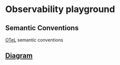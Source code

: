 # Observability playground

## Semantic Conventions

[OTeL](https://opentelemetry.io/docs/concepts/semantic-conventions) semantic conventions

## [Diagram](https://github.com/ssvlabsinfra/observability-playground/blob/main/docs/diagram.png)
